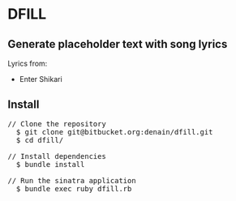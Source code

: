 # DFILL
## Generate placeholder text with song lyrics

Lyrics from:
- Enter Shikari

## Install

<pre>
// Clone the repository
  $ git clone git@bitbucket.org:denain/dfill.git
  $ cd dfill/

// Install dependencies
  $ bundle install

// Run the sinatra application
  $ bundle exec ruby dfill.rb
</pre>